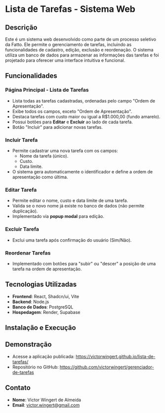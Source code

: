 
# Lista de Tarefas - Sistema Web  

## Descrição  
Este é um sistema web desenvolvido como parte de um processo seletivo da Fatto. Ele permite o gerenciamento de tarefas, incluindo as funcionalidades de cadastro, edição, exclusão e reordenação. O sistema utiliza um banco de dados para armazenar as informações das tarefas e foi projetado para oferecer uma interface intuitiva e funcional.  

## Funcionalidades  

### Página Principal - Lista de Tarefas  
- Lista todas as tarefas cadastradas, ordenadas pelo campo "Ordem de Apresentação".  
- Exibe todos os campos, exceto "Ordem de Apresentação".  
- Destaca tarefas com custo maior ou igual a R$1.000,00 (fundo amarelo).  
- Possui botões para **Editar** e **Excluir** ao lado de cada tarefa.  
- Botão "Incluir" para adicionar novas tarefas.  

### Incluir Tarefa  
- Permite cadastrar uma nova tarefa com os campos:  
  - Nome da tarefa (único).  
  - Custo.  
  - Data limite.  
- O sistema gera automaticamente o identificador e define a ordem de apresentação como última.  

### Editar Tarefa  
- Permite editar o nome, custo e data limite de uma tarefa.  
- Valida se o novo nome já existe no banco de dados (não permite duplicação).  
- Implementado via **popup modal** para edição.  

### Excluir Tarefa  
- Exclui uma tarefa após confirmação do usuário (Sim/Não).  

### Reordenar Tarefas  
- Implementado com botões para "subir" ou "descer" a posição de uma tarefa na ordem de apresentação.  

## Tecnologias Utilizadas  
- **Frontend**: React, Shadcn/ui, Vite
- **Backend**: Node.js
- **Banco de Dados**: PostgreSQL
- **Hospedagem**: Render, Supabase 

## Instalação e Execução  

## Demonstração  
- Acesse a aplicação publicada: https://victorwingert.github.io/lista-de-tarefas/ 
- Repositório no GitHub: https://github.com/victorwingert/gerenciador-de-tarefas 

## Contato  
- **Nome**: Victor Wingert de Almeida 
- **Email**: victor.wingert@gmail.com
